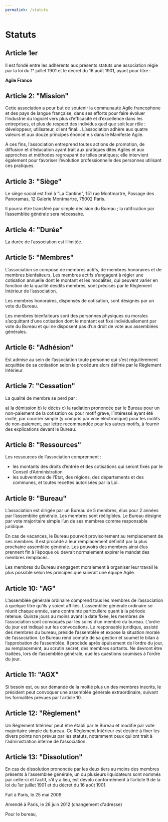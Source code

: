 ```yaml
---
permalink: /statuts
---
```


# Statuts

## Article 1er

Il est fondé entre les adhérents aux présents statuts une association régie par la loi du 1ᵉ juillet 1901 et le décret du 16 août 1901, ayant pour titre :

**Agile France**

## Article 2: "Mission"

Cette association a pour but de soutenir la communauté Agile francophone et des pays de langue française, dans ses efforts pour faire évoluer l’industrie du logiciel vers plus d’efficacité et d’excellence dans les entreprises, et plus de respect des individus quel que soit leur rôle : développeur, utilisateur, client final… L’association adhère aux quatre valeurs et aux douze principes énoncé·e·s dans le Manifeste Agile.

A ces fins, l’association entreprend toutes actions de promotion, de diffusion et d’éducation ayant trait aux pratiques dites Agiles et aux approches et méthodes regroupant de telles pratiques; elle intervient également pour favoriser l’évolution professionnelle des personnes utilisant ces pratiques.

## Article 3: "Siège"

Le siège social est fixé à "La Cantine", 151 rue Montmartre, Passage des Panoramas, 12 Galerie Montmartre, 75002 Paris.

Il pourra être transféré par simple décision du Bureau ; la ratification par l’assemblée générale sera nécessaire.

## Article 4: "Durée"

La durée de l’association est illimitée.

## Article 5: "Membres"

L’association se compose de membres actifs, de membres honoraires et de membres bienfaiteurs.
Les membres actifs s’engagent à régler une cotisation annuelle dont le montant et les modalités, qui peuvent varier en fonction de la qualité desdits membres, sont précisés par le Règlement Intérieur de l’association.

Les membres honoraires, dispensés de cotisation, sont désignés par un vote du Bureau.

Les membres bienfaiteurs sont des personnes physiques ou morales s’acquittant d’une cotisation dont le montant est fixé individuellement par vote du Bureau et qui ne disposent pas d’un droit de vote aux assemblées générales.

## Article 6: "Adhésion"

Est admise au sein de l’association toute personne qui s’est régulièrement acquittée de sa cotisation selon la procédure alors définie par le Règlement Intérieur.

## Article 7: "Cessation"

La qualité de membre se perd par :

a) la démission
b) le décès
c) la radiation prononcée par le Bureau pour un non-paiement de la cotisation ou pour motif grave, l’intéressé ayant été invité, par courrier simple (y compris par voie électronique) pour les motifs de non-paiement, par lettre recommandée pour les autres motifs, à fournir des explications devant le Bureau.

## Article 8: "Ressources"

Les ressources de l’association comprennent :

- les montants des droits d’entrée et des cotisations qui seront fixés par le Conseil d’Administration
- les subventions de l’Etat, des régions, des départements et des communes, et toutes recettes autorisées par la Loi.

## Article 9: "Bureau"

L’association est dirigée par un Bureau de 5 membres, élus pour 2 années par l’assemblée générale. Les membres sont rééligibles. Le Bureau désigne par vote majoritaire simple l’un de ses membres comme responsable juridique.

En cas de vacances, le Bureau pourvoit provisoirement au remplacement de ses membres. Il est procédé à leur remplacement définitif par la plus prochaine assemblée générale. Les pouvoirs des membres ainsi élus prennent fin à l’époque où devrait normalement expirer le mandat des membres remplacés.

Les membres du Bureau s’engagent moralement à organiser leur travail le plus possible selon les principes que suivrait une équipe Agile.

## Article 10: "AG"

L’assemblée générale ordinaire comprend tous les membres de l’association à quelque titre qu’ils y soient affiliés. L’assemblée générale ordinaire se réunit chaque année, sans contrainte particulière quant à la période retenue. Quinze jours au moins avant la date fixée, les membres de l’association sont convoqués par les soins d’un membre du bureau. L’ordre du jour est indiqué sur les convocations. Le responsable juridique, assisté des membres du bureau, préside l’assemblée et expose la situation morale de l’association. Le Bureau rend compte de sa gestion et soumet le bilan à l’approbation de l’assemblée. Il procède après épuisement de l’ordre du jour, au remplacement, au scrutin secret, des membres sortants. Ne devront être traitées, lors de l’assemblée générale, que les questions soumises à l’ordre du jour.

## Article 11: "AGX"

Si besoin est, ou sur demande de la moitié plus un des membres inscrits, le président peut convoquer une assemblée générale extraordinaire, suivant les formalités prévues par l’article 10.

## Article 12: "Règlement"

Un Règlement Intérieur peut être établi par le Bureau et modifié par vote majoritaire simple du bureau. Ce Règlement Intérieur est destiné à fixer les divers points non prévus par les statuts, notamment ceux qui ont trait à l’administration interne de l’association.

## Article 13: "Dissolution"

En cas de dissolution prononcée par les deux tiers au moins des membres présents à l’assemblée générale, un ou plusieurs liquidateurs sont nommés par celle-ci et l’actif, s’il y a lieu, est dévolu conformément à l’article 9 de la loi du 1er juillet 1901 et du décret du 16 août 1901.

Fait à Paris, le 25 mai 2009

Amendé à Paris, le 26 juin 2012 (changement d'adresse)

Pour le bureau,
